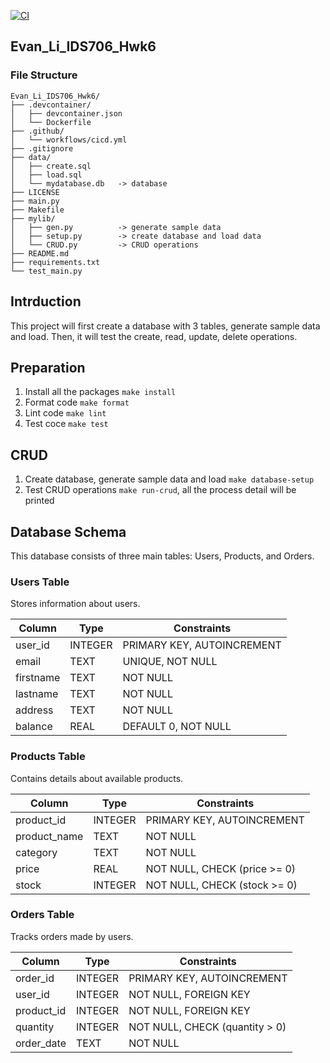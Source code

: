 [![CI](https://github.com/bionicotaku/Evan_Li_IDS706_Hwk6/actions/workflows/cicd.yml/badge.svg)](https://github.com/bionicotaku/Evan_Li_IDS706_Hwk6/actions/workflows/cicd.yml)
## Evan_Li_IDS706_Hwk6
### File Structure
```
Evan_Li_IDS706_Hwk6/
├── .devcontainer/
│   ├── devcontainer.json
│   └── Dockerfile
├── .github/
│   └── workflows/cicd.yml
├── .gitignore
├── data/
│   ├── create.sql
│   ├── load.sql
│   └── mydatabase.db   -> database
├── LICENSE
├── main.py
├── Makefile
├── mylib/
│   ├── gen.py          -> generate sample data
│   ├── setup.py        -> create database and load data
│   └── CRUD.py         -> CRUD operations
├── README.md
├── requirements.txt
└── test_main.py
```
## Intrduction

This project will first create a database with 3 tables, generate sample data and load. Then, it will test the create, read, update, delete operations.

## Preparation
1. Install all the packages `make install`
2. Format code `make format`
3. Lint code `make lint`
4. Test coce `make test`

## CRUD
1. Create database, generate sample data and load  `make database-setup`
2. Test CRUD operations `make run-crud`, all the process detail will be printed

## Database Schema

This database consists of three main tables: Users, Products, and Orders.

### Users Table

Stores information about users.

| Column    | Type    | Constraints                |
|-----------|---------|----------------------------|
| user_id   | INTEGER | PRIMARY KEY, AUTOINCREMENT |
| email     | TEXT    | UNIQUE, NOT NULL           |
| firstname | TEXT    | NOT NULL                   |
| lastname  | TEXT    | NOT NULL                   |
| address   | TEXT    | NOT NULL                   |
| balance   | REAL    | DEFAULT 0, NOT NULL        |

### Products Table

Contains details about available products.

| Column       | Type    | Constraints                |
|--------------|---------|----------------------------|
| product_id   | INTEGER | PRIMARY KEY, AUTOINCREMENT |
| product_name | TEXT    | NOT NULL                   |
| category     | TEXT    | NOT NULL                   |
| price        | REAL    | NOT NULL, CHECK (price >= 0) |
| stock        | INTEGER | NOT NULL, CHECK (stock >= 0) |

### Orders Table

Tracks orders made by users.

| Column     | Type    | Constraints                |
|------------|---------|----------------------------|
| order_id   | INTEGER | PRIMARY KEY, AUTOINCREMENT |
| user_id    | INTEGER | NOT NULL, FOREIGN KEY      |
| product_id | INTEGER | NOT NULL, FOREIGN KEY      |
| quantity   | INTEGER | NOT NULL, CHECK (quantity > 0) |
| order_date | TEXT    | NOT NULL                   |
